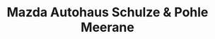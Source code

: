 ---
title: "Mazda Autohaus Schulze & Pohle Meerane"
url: /meerane/mazda-autohaus-schulze-und-pohle-meerane/
shop: Autohaus
---